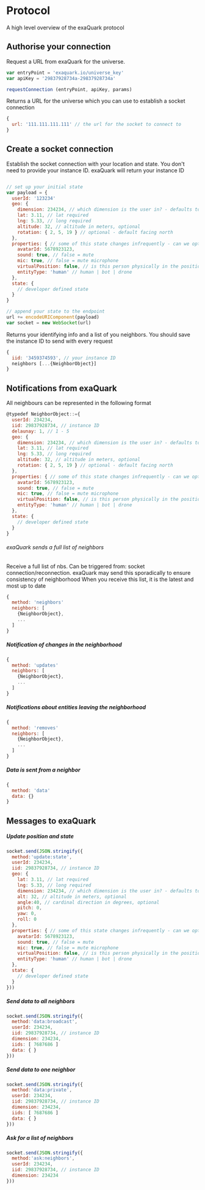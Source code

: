 
# Protocol

A high level overview of the exaQuark protocol






## Authorise your connection

Request a URL from exaQuark for the universe.

```javascript
var entryPoint = 'exaquark.io/universe_key'
var apiKey = '29837928734a-29837928734a'

requestConnection (entryPoint, apiKey, params)

```

Returns a URL for the universe which you can use to establish a socket connection

```javascript
{
  url: '111.111.111.111' // the url for the socket to connect to
}

```

## Create a socket connection

Establish the socket connection with your location and state. You don't need to provide your instance ID. exaQuark will return your instance ID

```javascript

// set up your initial state
var payload = {
  userId: '123234'
  geo: {
    dimension: 234234, // which dimension is the user in? - defaults to univers default
    lat: 3.11, // lat required
    lng: 5.33, // long required
    altitude: 32, // altitude in meters, optional
    rotation: { 2, 5, 19 } // optional - default facing north
  },
  properties: { // some of this state changes infrequently - can we optimise bandwith by sending an different call - exaquark.push('properties', {}) ?
    avatarId: 5678923123,
    sound: true, // false = mute
    mic: true, // false = mute microphone
    virtualPosition: false, // is this person physically in the position that they are in the digital universe
    entityType: 'human' // human | bot | drone
  },
  state: {
    // developer defined state
  }
}

// append your state to the endpoint
url += encodeURIComponent(payload)
var socket = new WebSocket(url)
```

Returns your identifying info and a list of you neighbors. You should save the instance ID to send with every request

```javascript
{
  iid: '3459374593', // your instance ID
  neighbors [...{NeighborObject}]
}

```

## Notifications from exaQuark

All neighbours can be represented in the following format

```javascript
@typedef NeighborObject::={
  userId: 234234,
  iid: 29837928734, // instance ID
  delaunay: 1, // 1 - 5
  geo: {
    dimension: 234234, // which dimension is the user in? - defaults to univers default
    lat: 3.11, // lat required
    lng: 5.33, // long required
    altitude: 32, // altitude in meters, optional
    rotation: { 2, 5, 19 } // optional - default facing north
  },
  properties: { // some of this state changes infrequently - can we optimise bandwith by sending an different call - exaquark.push('properties', {}) ?
    avatarId: 5678923123,
    sound: true, // false = mute
    mic: true, // false = mute microphone
    virtualPosition: false, // is this person physically in the position that they are in the digital universe
    entityType: 'human' // human | bot | drone
  },
  state: {
    // developer defined state
  }
}
```

###### exaQuark sends a full list of neighbors

Receive a full list of nbs. Can be triggered from: socket connection/reconnection. exaQuark may send this sporadically to ensure consistency of neighborhood
When you receive this list, it is the latest and most up to date


```javascript
{
  method: 'neighbors'
  neighbors: [
    {NeighborObject},
    ...
  ]
}

```


##### Notification of changes in the neighborhood


```javascript
{
  method: 'updates'
  neighbors: [
    {NeighborObject},
    ...
  ]
}
```

##### Notifications about entities leaving the neighborhood

```javascript
{
  method: 'removes'
  neighbors: [
    {NeighborObject},
    ...
  ]
}
```

##### Data is sent from a neighbor

```javascript
{
  method: 'data'
  data: {}
}
```

## Messages to exaQuark

##### Update position and state

```javascript
socket.send(JSON.stringify({
  method:'update:state',
  userId: 234234,
  iid: 29837928734, // instance ID
  geo: {
    lat: 3.11, // lat required
    lng: 5.33, // long required
    dimension: 234234, // which dimension is the user in? - defaults to univers default
    alt: 32, // altitude in meters, optional
    angle:40, // cardinal direction in degrees, optional
    pitch: 0,
    yaw: 0,
    roll: 0
  },
  properties: { // some of this state changes infrequently - can we optimise bandwith by sending an different call - exaquark.push('properties', {}) ?
    avatarId: 5678923123,
    sound: true, // false = mute
    mic: true, // false = mute microphone
    virtualPosition: false, // is this person physically in the position that they are in the digital universe
    entityType: 'human' // human | bot | drone
  },
  state: {
    // developer defined state
  }
}))
```

##### Send data to all neighbors

```javascript
socket.send(JSON.stringify({
  method:'data:broadcast',
  userId: 234234,
  iid: 29837928734, // instance ID
  dimension: 234234,
  iids: [ 7687686 ]
  data: { }
}))
```

##### Send data to one neighbor

```javascript
socket.send(JSON.stringify({
  method:'data:private',
  userId: 234234,
  iid: 29837928734, // instance ID
  dimension: 234234,
  iids: [ 7687686 ]
  data: { }
}))
```


##### Ask for a list of neighbors


```javascript
socket.send(JSON.stringify({
  method:'ask:neighbors',
  userId: 234234,
  iid: 29837928734, // instance ID
  dimension: 234234
}))
```
